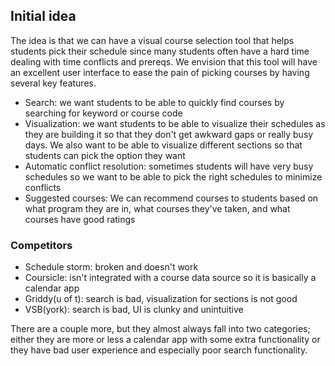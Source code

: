 ## Initial idea

The idea is that we can have a visual course selection tool that helps students pick their schedule since many students often have a hard time dealing with time conflicts and prereqs. We envision that this tool will have an excellent user interface to ease the pain of picking courses by having several key features.

* Search: we want students to be able to quickly find courses by searching for keyword or course code
* Visualization: we want students to be able to visualize their schedules as they are building it so that they don't get awkward gaps or really busy days. We also want to be able to visualize different sections so that students can pick the option they want 
* Automatic conflict resolution: sometimes students will have very busy schedules so we want to be able to pick the right schedules to minimize conflicts
* Suggested courses: We can recommend courses to students based on what program they are in, what courses they've taken, and what courses have good ratings

### Competitors

* Schedule storm: broken and doesn't work
* Coursicle: isn't integrated with a course data source so it is basically a calendar app
* Griddy(u of t): search is bad, visualization for sections is not good
* VSB(york): search is bad, UI is clunky and unintuitive

There are a couple more, but they almost always fall into two categories; either they are more or less a calendar app with some extra functionality or they have bad user experience and especially poor search functionality.


